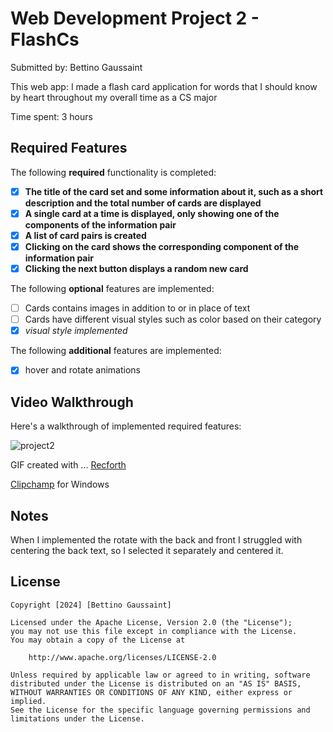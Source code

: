 # Web Development Project 2 - FlashCs

Submitted by: Bettino Gaussaint

This web app: I made a flash card application for words that I should know by heart throughout my overall time as a CS major

Time spent: 3 hours

## Required Features

The following **required** functionality is completed:

- [x] **The title of the card set and some information about it, such as a short description and the total number of cards are displayed**
- [x] **A single card at a time is displayed, only showing one of the components of the information pair**
- [x] **A list of card pairs is created**
- [x] **Clicking on the card shows the corresponding component of the information pair**
- [x] **Clicking the next button displays a random new card**

The following **optional** features are implemented:

- [ ] Cards contains images in addition to or in place of text
- [ ] Cards have different visual styles such as color based on their category
- [x] *visual style implemented*

The following **additional** features are implemented:
* [x] hover and rotate animations

## Video Walkthrough

Here's a walkthrough of implemented required features:

![project2](https://github.com/user-attachments/assets/6c3bbdc1-507f-4feb-b7f1-3e17bc0b66df)



<!-- Replace this with whatever GIF tool you used! -->
GIF created with ...
[Recforth](https://apps.microsoft.com/detail/9p03bz82l9f2?hl=en-US&gl=US)

[Clipchamp](https://clipchamp.com/en/windows-video-editor/) for Windows


## Notes

When I implemented the rotate with the back and front I struggled with centering the back text, so I selected it separately and centered it.

## License

    Copyright [2024] [Bettino Gaussaint]

    Licensed under the Apache License, Version 2.0 (the "License");
    you may not use this file except in compliance with the License.
    You may obtain a copy of the License at

        http://www.apache.org/licenses/LICENSE-2.0

    Unless required by applicable law or agreed to in writing, software
    distributed under the License is distributed on an "AS IS" BASIS,
    WITHOUT WARRANTIES OR CONDITIONS OF ANY KIND, either express or implied.
    See the License for the specific language governing permissions and
    limitations under the License.
